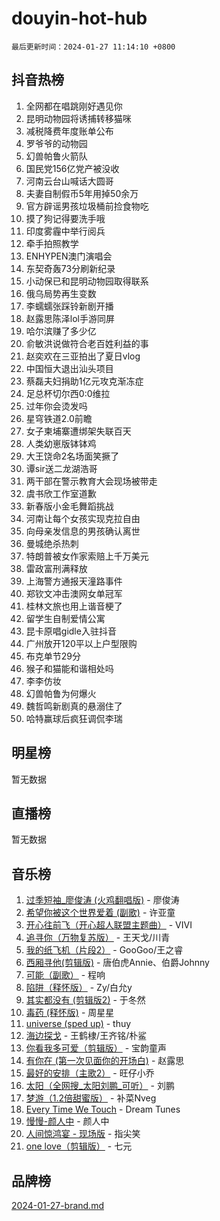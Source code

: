 # douyin-hot-hub

`最后更新时间：2024-01-27 11:14:10 +0800`

## 抖音热榜

1. 全网都在唱跳刚好遇见你
1. 昆明动物园将诱捕转移猫咪
1. 减税降费年度账单公布
1. 罗爷爷的动物园
1. 幻兽帕鲁火箭队
1. 国民党156亿党产被没收
1. 河南云台山喊话大圆哥
1. 夫妻自制假币5年用掉50余万
1. 官方辟谣男孩垃圾桶前捡食物吃
1. 摸了狗记得要洗手哦
1. 印度雾霾中举行阅兵
1. 牵手拍照教学
1. ENHYPEN澳门演唱会
1. 东契奇轰73分刷新纪录
1. 小动保已和昆明动物园取得联系
1. 俄乌局势再生变数
1. 李蠕蠕张踩铃新剧开播
1. 赵露思陈泽lol手游同屏
1. 哈尔滨赚了多少亿
1. 俞敏洪说做符合老百姓利益的事
1. 赵奕欢在三亚拍出了夏日vlog
1. 中国恒大退出汕头项目
1. 蔡磊夫妇捐助1亿元攻克渐冻症
1. 足总杯切尔西0:0维拉
1. 过年你会烫发吗
1. 星穹铁道2.0前瞻
1. 女子柬埔寨遭绑架失联百天
1. 人类幼崽版钵钵鸡
1. 大王饶命2名场面笑撅了
1. 谭sir送二龙湖浩哥
1. 两干部在警示教育大会现场被带走
1. 虞书欣工作室道歉
1. 新春版小金毛舞蹈挑战
1. 河南让每个女孩实现克拉自由
1. 向母亲发信息的男孩确认离世
1. 曼城绝杀热刺
1. 特朗普被女作家索赔上千万美元
1. 雷政富刑满释放
1. 上海警方通报天潼路事件
1. 郑钦文冲击澳网女单冠军
1. 桂林文旅也用上谐音梗了
1. 留学生自制爱情公寓
1. 昆卡原唱gidle入驻抖音
1. 广州放开120平以上户型限购
1. 布克单节29分
1. 猴子和猫能和谐相处吗
1. 李李仿妆
1. 幻兽帕鲁为何爆火
1. 魏哲鸣新剧真的悬溺住了
1. 哈特赢球后疯狂调侃李瑞

## 明星榜

暂无数据

## 直播榜

暂无数据

## 音乐榜

1. [过季短袖_廖俊涛 (火鸡翻唱版)](https://sf86-cdn-tos.douyinstatic.com/obj/tos-cn-ve-2774/ogQVJl0tRBKxQgZji7YClFEBrVDeHpPTWfCZbQ) - 廖俊涛
1. [希望你被这个世界爱着 (副歌)](https://sf86-cdn-tos.douyinstatic.com/obj/tos-cn-ve-2774/oUHCmWQfZlE3QQBKBeD8rCFLpJzPgCpImhsxMt) - 许亚童
1. [开心往前飞（开心超人联盟主题曲）](https://sf86-cdn-tos.douyinstatic.com/obj/tos-cn-ve-2774/9d8fb7c82cf1421fb93a9fe925275e0a) - VIVI
1. [追寻你（万物复苏版）](https://sf86-cdn-tos.douyinstatic.com/obj/tos-cn-ve-2774/oYeAZJsbjIDit9APmBg8u6uDUQnHmoCf3gbo74) - 王天戈/川青
1. [我的纸飞机（片段2）](https://sf3-cdn-tos.douyinstatic.com/obj/tos-cn-ve-2774/oM2ZrKcg2CD5AeRB2gkeXOFB1IxAGJdZPazYHf) - GooGoo/王之睿
1. [西厢寻他(剪辑版)](https://sf86-cdn-tos.douyinstatic.com/obj/tos-cn-ve-2774/oUsAVfAQKlRNxEv5qxvIB8o5qmIWUcXbzJKJhw) - 唐伯虎Annie、伯爵Johnny
1. [可能（副歌）](https://sf86-cdn-tos.douyinstatic.com/obj/tos-cn-ve-2774/cde1731888894259b333569393c2fb51) - 程响
1. [陷阱（释怀版）](https://sf86-cdn-tos.douyinstatic.com/obj/tos-cn-ve-2774/oE8C21LeZrzKLDFfQYgMzx4GAIHageG5IzayY7) - Zy/白允y
1. [其实都没有 (剪辑版2)](https://sf3-cdn-tos.douyinstatic.com/obj/tos-cn-ve-2774/oEBNQenHZtBhxYjGgUDQk0BCHTigQafgFlbQ7k) - 于冬然
1. [毒药 (释怀版)](https://sf3-cdn-tos.douyinstatic.com/obj/tos-cn-ve-2774/oYILMEAzspdZBIzy4frJNB8ZHPHWAhiwowd4Ad) - 周星星
1. [universe (sped up)](https://sf3-cdn-tos.douyinstatic.com/obj/tos-cn-ve-2774/oIQnurQLDCsdYeegkM4CKuVb23MZBXtX6QB8bv) - thuy
1. [海边探戈](https://sf86-cdn-tos.douyinstatic.com/obj/tos-cn-ve-2774/os9gE0VQCGqt6VQkZDyBBYvfSDY0QFe3vVmubn) - 王鹤棣/王齐铭/朴鲨
1. [你看我多可爱（剪辑版）](https://sf86-cdn-tos.douyinstatic.com/obj/tos-cn-ve-2774/018d241ee66a4a189b2fa9ea2fe3363d) - 宝韵童声
1. [有你在 (第一次见面你的开场白)](https://sf86-cdn-tos.douyinstatic.com/obj/tos-cn-ve-2774/oAthrQ3ClJBfI57uBoFEgNDYtNCZ0TSYQQfxQ0) - 赵露思
1. [最好的安排（主歌2）](https://sf86-cdn-tos.douyinstatic.com/obj/tos-cn-ve-2774/oMMZX1DuHpMwgoDztBmZswgQnbCeeANZxBHkFY) - 旺仔小乔
1. [太阳（全网搜_太阳刘鹏_可听）](https://sf86-cdn-tos.douyinstatic.com/obj/tos-cn-ve-2774/ogWbyIQnlBFImVbeDocRdCIYtBHlbJXgfZMvgz) - 刘鹏
1. [梦游（1.2倍甜蜜版）](https://sf86-cdn-tos.douyinstatic.com/obj/tos-cn-ve-2774/o4gyAUm8hwufoEABmwVIiQtHsFuGzAEEWtNMzo) - 补菜Nveg
1. [Every Time We Touch](https://sf86-cdn-tos.douyinstatic.com/obj/tos-cn-ve-2774/ogN6lUKQeBBfEVhIOMikG1CcJjugxk1tztZyhP) - Dream Tunes
1. [慢慢-颜人中](https://sf3-cdn-tos.douyinstatic.com/obj/tos-cn-ve-2774/ocjHNfBXdBxQNC8ZGAeoLMFTUgtBg8bkExunDC) - 颜人中
1. [人间惊鸿宴 - 现场版](https://sf86-cdn-tos.douyinstatic.com/obj/tos-cn-ve-2774/osF4mrPePAf2Yv8Wfr5fATCHZwL5h1QiGQAKwz) - 指尖笑
1. [one love（剪辑版）](https://sf3-cdn-tos.douyinstatic.com/obj/tos-cn-ve-2774/o4utbbKzHedACBQ0bkG7ZBgUvDQzbBDnYd1f1k) - 七元

## 品牌榜

[2024-01-27-brand.md](2024-01-27-brand.md)
